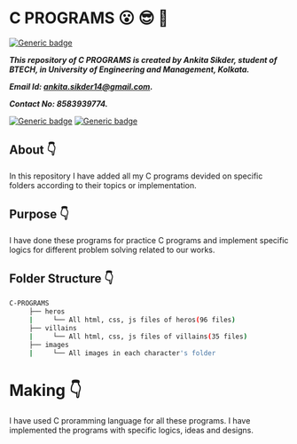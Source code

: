 #  C PROGRAMS :open_mouth: :sunglasses: :facepunch:

[![Generic badge](https://img.shields.io/badge/C-programming-red)](https://shields.io/) 

***This repository of C PROGRAMS is created by Ankita Sikder, student of BTECH, in University of Engineering and Management, Kolkata.***

***Email Id: ankita.sikder14@gmail.com.***

***Contact No: 8583939774.***

[![Generic badge](https://img.shields.io/badge/contact%20me-facebook-blue)](https://www.facebook.com/biswarup.bhattacharjee.5811) [![Generic badge](https://img.shields.io/badge/visit%20my%20projects%20-github-brightgreen)](https://github.com/biswa2210)

## About :point_down:

<div align="justified">

In this repository I have added all my C programs devided on specific folders according to their topics or implementation. 

</div>


## Purpose :point_down:

<div align="justified">

I have done these programs for practice C programs and implement specific logics for different problem solving related to our works.

</div>

## Folder Structure :point_down:
```bash
C-PROGRAMS
     ├── heros
     |     └── All html, css, js files of heros(96 files)
     ├── villains
     |     └── All html, css, js files of villains(35 files)
     ├── images
     |     └── All images in each character's folder

```
# Making :point_down:

<div align="justified">

I have used C proramming language for all these programs. I have implemented the programs with specific logics, ideas and designs.

</div>
     

